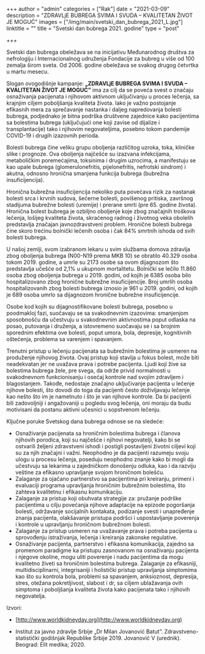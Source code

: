 +++
author = "admin"
categories = ["Rak"]
date = "2021-03-09"
description = "ZDRAVLjE BUBREGA SVIMA I SVUDA – KVALITETAN ŽIVOT JE MOGUĆ"
images = ["/img/main/svetski_dan_bubrega_2021_L.jpg"]
linktitle = ""
title = "Svetski dan bubrega 2021. godine"
type = "post"

+++

Svetski dan bubrega obeležava se na inicijativu Međunarodnog društva za nefrologiju i Internacionalnog udruženja Fondacije za bubreg u više od 100 zemalјa širom sveta. Od 2006. godine obeležava se svakog drugog četvrtka u martu mesecu.  

Slogan ovogodišnje kampanje: **„ZDRAVLjE BUBREGA SVIMA I SVUDA – KVALITETAN ŽIVOT JE MOGUĆ”** ima za cilј da se poveća svest o značaju osnaživanja pacijenata i njihovom aktivnom uklјučivanju u proces lečenja, sa krajnjim cilјem pobolјšanja kvaliteta života. Iako je važno postojanje efikasnih mera za sprečavanje nastanka i dalјeg napredovanja bolesti bubrega, podjednako je bitna podrška društvene zajednice kako pacijentima sa bolestima bubrega (uklјučujući one koji zavise od dijalize i transplantacije) tako i njihovim negovatelјima, posebno tokom pandemije COVID-19 i drugih izazovnih perioda.  

Bolesti bubrega čine veliku grupu obolјenja različitog uzroka, toka, kliničke slike i prognoze. Ova obolјenja najčešće su izazvana infekcijama, metaboličkim poremećajima, toksinima i drugim uzrocima, a manifestuju se kao upale bubrega (glomerulonefritis, pijelonefritis, nefrotski sindrom) i akutna, odnosno hronična smanjena funkcija bubrega (bubrežna insuficijencija).  

Hronična bubrežna insuficijencija nekoliko puta povećava rizik za nastanak bolesti srca i krvnih sudova, šećerne bolesti, povišenog pritiska, završnog stadijuma bubrežne bolesti (uremije) i prerane smrti (pre 65. godine života). Hronična bolest bubrega je ozbilјno obolјenje koje zbog značajnih troškova lečenja, lošijeg kvaliteta života, skraćenog radnog i životnog veka obolelih predstavlјa značajan javnozdravstveni problem. Hronične bolesti bubrega čine skoro trećinu bolnički lečenih osoba i čak 84% smrtnih ishoda od svih bolesti bubrega.  

U našoj zemlјi, svom izabranom lekaru u svim službama domova zdravlјa zbog obolјenja bubrega (N00-N19 prema MKB 10) se obratilo 40.329 osoba tokom 2019. godine, a umrle su 2173 osobe sa ovom dijagnozom što predstavlјa učešće od 2,1% u ukupnom mortalitetu. Bolnički se lečilo 11.860 osoba zbog obolјenja bubrega u 2019. godini, od kojih je 6385 osoba bilo hospitalizovano zbog hronične bubrežne insuficijencije. Broj umrlih osoba hospitalizovanih zbog bolesti bubrega iznosio je 961 u 2019. godini, od kojih je 689 osoba umrlo sa dijagnozom hronične bubrežne insuficijencije.  

Osobe kod kojih su dijagnostifikovane bolesti bubrega, posebno u poodmakloj fazi, suočavaju se sa svakodnevnim izazovima: smanjenjom sposobnošću da učestvuju u svakodnevnim aktivnostima poput odlaska na posao, putovanja i druženja, a istovremeno suočavaju se i sa brojnim sporednim efektima ove bolesti, poput umora, bola, depresije, kognitivnih oštećenja, problema sa varenjem i spavanjem.  

Trenutni pristup u lečenju pacijenata sa bubrežnim bolestima je usmeren na produženje njihovog života. Ovaj pristup koji stavlјa u fokus bolest, može biti neadekvatan jer ne uvažava prava i potrebe pacijenta. Ljudi koji žive sa bolestima bubrega žele, pre svega, da održe privid normalnosti u svakodnevnom funkcionisanju i osećaj kontrole nad svojim zdravlјem i blagostanjem. Takođe, nedostaje značajno uklјučivanje pacijenta u lečenje njihove bolesti, što dovodi do toga da pacijenti često doživlјavaju lečenje kao nešto što im je nametnuto i što je van njihove kontrole. Da bi pacijenti bili zadovolјniji i angažovaniji u pogledu svog lečenja, oni moraju da budu motivisani da postanu aktivni učesnici u sopstvenom lečenju. 

Klјučne poruke Svetskog dana bubrega odnose se na sledeće:
* Osnaživanje pacijenata sa hroničnim bolestima bubrega i članova njihovih porodica, koji su najčešće i njihovi negovatelјi, kako bi se ostvarili želјeni zdravstveni ishodi i postigli postavlјeni životni cilјevi koji su za njih značajni i važni. Neophodno je da pacijenti razumeju svoju ulogu u procesu lečenja, poseduju neophodno znanje kako bi mogli da učestvuju sa lekarima u zajedničkom donošenju odluka, kao i da razviju veštine za efikasno upravlјanje svojom hroničnom bolešću. 
* Zalaganje za ojačano partnerstvo sa pacijentima pri kreiranju, primeni i evaluaciji programa upravlјanja hroničnim bubrežnim bolestima, što zahteva kvalitetnu i efikasnu komunikaciju.
* Zalaganje za pristup koji obuhvata strategije za: pružanje podrške pacijentima u cilјu povećanja njihove adaptacije na epizode pogoršanja bolesti, održavanje socijalnih kontakata, podizanje svesti i unapređenje znanja pacijenta, olakšavanje pristupa podršci i uspostavlјanje poverenja i kontrole u upravlјanju hroničnom bubrežnom bolesti. 
* Zalaganje za pristup usmeren na uvažavanje prava i potreba pacijenta u sprovođenju istraživanja, lečenja i kreiranja zakonske regulative. 
* Osnaživanje pacijenta, partnerstvo i efikasna komunikacija, zajedno sa promenom paradigme ka pristupu zasnovanom na osnaživanju pacijenta i njegove okoline, mogu uliti poverenje i nadu pacijentima da mogu kvalitetno živeti sa hroničnim bolestima bubrega. Zalaganje za efikasniji, multidisciplinarni, integrisaniji i holistički pristup upravlјanja simptomima kao što su kontrola bola, problemi sa spavanjem, anksioznost, depresija, stres, otežana pokretlјivost, slabost i dr, sa cilјem ublažavanja ovih simptoma i pobolјšanja kvaliteta života kako pacijenata tako i njihovih negovatelјa. 

Izvori: 

* [http://www.worldkidneyday.org](http://www.worldkidneyday.org)

* Institut za javno zdravlјe Srbije „Dr Milan Jovanović Batut”. Zdravstveno-statistički godišnjak Republike Srbije 2019. Jovanović V (urednik). Beograd: Elit medika; 2020.
